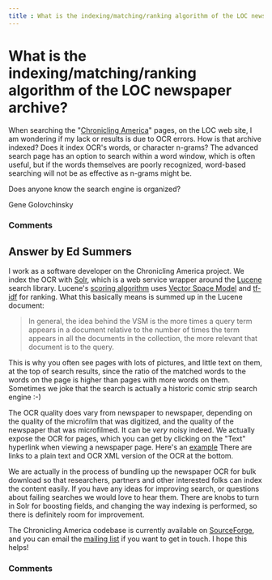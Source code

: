 ```yaml
---
title : What is the indexing/matching/ranking algorithm of the LOC newspaper archive?
---
```

What is the indexing/matching/ranking algorithm of the LOC newspaper archive?
=====================
When searching the "[Chronicling
America](http://chroniclingamerica.loc.gov/batches/batch_ohi_guildenstern_ver01/)"
pages, on the LOC web site, I am wondering if my lack or results is due
to OCR errors. How is that archive indexed? Does it index OCR's words,
or character n-grams? The advanced search page has an option to search
within a word window, which is often useful, but if the words themselves
are poorly recognized, word-based searching will not be as effective as
n-grams might be.

Does anyone know the search engine is organized?

Gene Golovchinsky

### Comments ###


Answer by Ed Summers
----------------
I work as a software developer on the Chronicling America project. We
index the OCR with [Solr](http://lucene.apache.org/solr/), which is a
web service wrapper around the [Lucene](http://lucene.apache.org/core)
search library. Lucene's [scoring
algorithm](http://lucene.apache.org/core/3_6_0/scoring.html) uses
[Vector Space Model](http://en.wikipedia.org/wiki/Vector_Space_Model)
and [tf-idf](http://en.wikipedia.org/wiki/Tf%2aidf) for ranking. What
this basically means is summed up in the Lucene document:

> In general, the idea behind the VSM is the more times a query term
> appears in a document relative to the number of times the term appears
> in all the documents in the collection, the more relevant that
> document is to the query.

This is why you often see pages with lots of pictures, and little text
on them, at the top of search results, since the ratio of the matched
words to the words on the page is higher than pages with more words on
them. Sometimes we joke that the search is actually a historic comic
strip search engine :-)

The OCR quality does vary from newspaper to newspaper, depending on the
quality of the microfilm that was digitized, and the quality of the
newspaper that was microfilmed. It can be *very* noisy indeed. We
actually expose the OCR for pages, which you can get by clicking on the
"Text" hyperlink when viewing a newspaper page. Here's an
[example](http://chroniclingamerica.loc.gov/lccn/sn89066313/1912-05-24/ed-1/seq-1/ocr/)
There are links to a plain text and OCR XML version of the OCR at the
bottom.

We are actually in the process of bundling up the newspaper OCR for bulk
download so that researchers, partners and other interested folks can
index the content easily. If you have any ideas for improving search, or
questions about failing searches we would love to hear them. There are
knobs to turn in Solr for boosting fields, and changing the way indexing
is performed, so there is definitely room for improvement.

The Chronicling America codebase is currently available on
[SourceForge](http://sourceforge.net/apps/trac/loc-ndnp/), and you can
email the [mailing
list](https://sourceforge.net/mailarchive/forum.php?forum_name=loc-ndnp-mail)
if you want to get in touch. I hope this helps!

### Comments ###

